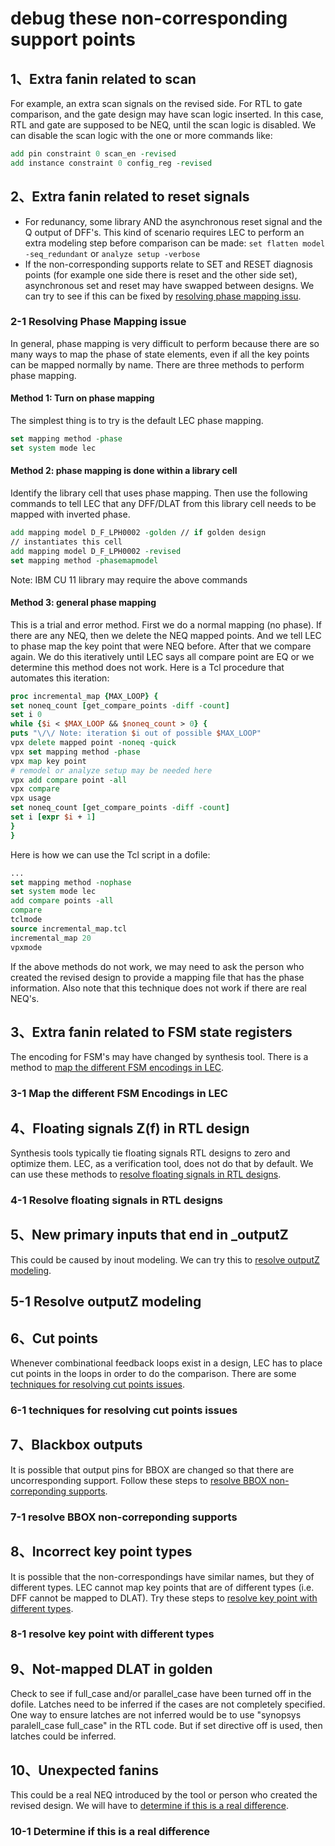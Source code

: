 # debug these non-corresponding support points

## 1、Extra fanin related to scan
For example, an extra scan signals on the revised side. For RTL to gate comparison, and the gate design may have scan logic inserted. In this case, RTL and gate are supposed to be NEQ, until the scan logic is disabled. We can disable the scan logic with the one or more commands like:
```tcl
add pin constraint 0 scan_en -revised
add instance constraint 0 config_reg -revised
```
## 2、Extra fanin related to reset signals
- For redunancy, some library AND the asynchronous reset signal and the Q output of DFF's. This kind of scenario requires LEC to perform an extra modeling step before comparison can be made:
`set flatten model -seq_redundant` 
or
`analyze setup -verbose`
- If the non-corresponding supports relate to SET and RESET diagnosis points (for example one side there is reset and the other side set), asynchronous set and reset may have swapped between designs. We can try to see if this can be fixed by <u>resolving phase mapping issu</u>.
### 2-1 Resolving Phase Mapping issue
In general, phase mapping is very difficult to perform because there are so many ways to map the phase of state elements, even if all the key points can be mapped normally by name. There are three methods to perform phase mapping.
#### Method 1: Turn on phase mapping
The simplest thing is to try is the default LEC phase mapping.
```tcl
set mapping method -phase
set system mode lec
```
#### Method 2: phase mapping is done within a library cell
Identify the library cell that uses phase mapping. Then use the following commands to tell LEC that any DFF/DLAT from this library cell needs to be mapped with inverted phase.
```tcl
add mapping model D_F_LPH0002 -golden // if golden design
// instantiates this cell
add mapping model D_F_LPH0002 -revised
set mapping method -phasemapmodel
```
Note: IBM CU 11 library may require the above commands
#### Method 3: general phase mapping
This is a trial and error method. First we do a normal mapping (no phase). If there are any NEQ, then we delete the NEQ mapped points. And we tell LEC to phase map the key point that were NEQ before. After that we compare again. We do this iteratively until LEC says all compare point are EQ or we determine this method does not work. Here is a Tcl procedure that automates this iteration:
```tcl
proc incremental_map {MAX_LOOP} {
set noneq_count [get_compare_points -diff -count]
set i 0
while {$i < $MAX_LOOP && $noneq_count > 0} {
puts "\/\/ Note: iteration $i out of possible $MAX_LOOP"
vpx delete mapped point -noneq -quick
vpx set mapping method -phase
vpx map key point
# remodel or analyze setup may be needed here
vpx add compare point -all
vpx compare
vpx usage
set noneq_count [get_compare_points -diff -count]
set i [expr $i + 1]
}
}
```
Here is how we can use the Tcl script in a dofile:
```tcl
...
set mapping method -nophase
set system mode lec
add compare points -all
compare
tclmode
source incremental_map.tcl
incremental_map 20
vpxmode
```
If the above methods do not work, we may need to ask the person who created the revised design to provide a mapping file that has the phase information. Also note that this technique does not work if there are real NEQ's.

## 3、Extra fanin related to FSM state registers
The encoding for FSM's may have changed by synthesis tool. There is a method to <u>map the different FSM encodings in LEC</u>.
### 3-1 Map the different FSM Encodings in LEC

## 4、Floating signals Z(f) in RTL design
Synthesis tools typically tie floating signals RTL designs to zero and optimize them. LEC, as a verification tool, does not do that by default. We can use these methods to <u>resolve floating signals in RTL designs</u>.
### 4-1 Resolve floating signals in RTL designs

## 5、New primary inputs that end in _outputZ
This could be caused by inout modeling. We can try this to <u>resolve outputZ modeling</u>.
## 5-1 Resolve outputZ modeling

## 6、Cut points
Whenever combinational feedback loops exist in a design, LEC has to place cut points in the loops in order to do the comparison. There are some <u>techniques for resolving cut points issues</u>.
### 6-1 techniques for resolving cut points issues

## 7、Blackbox outputs
It is possible that output pins for BBOX are changed so that there are uncorresponding support. Follow these steps to <u>resolve BBOX non-correponding supports</u>.
### 7-1 resolve BBOX non-correponding supports

## 8、Incorrect key point types
It is possible that the non-correspondings have similar names, but they of different types. LEC cannot map key points that are of different types (i.e. DFF cannot be mapped to DLAT). Try these steps to <u>resolve key point with different types</u>.
### 8-1  resolve key point with different types

## 9、Not-mapped DLAT in golden
Check to see if full_case and/or parallel_case have been turned off in the dofile. Latches need to be inferred if the cases are not completely specified. One way to ensure latches are not inferred would be to use "synopsys paralell_case full_case" in the RTL code. But if set directive off is used, then latches could be inferred.

## 10、Unexpected fanins
This could be a real NEQ introduced by the tool or person who created the revised design. We will have to <u>determine if this is a real difference</u>.

### 10-1 Determine if this is a real difference
